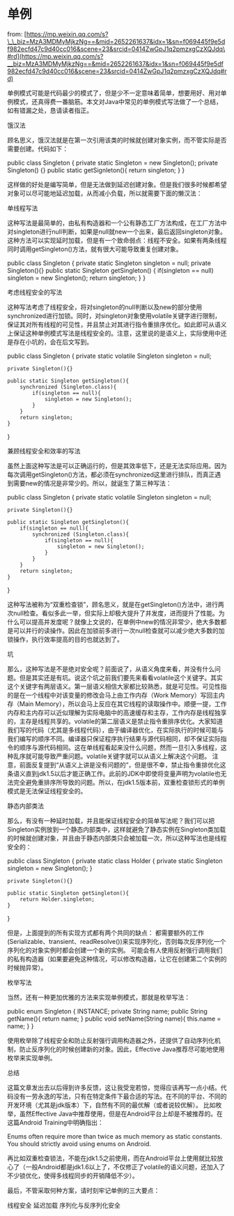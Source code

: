 # 单例

from: [https://mp.weixin.qq.com/s?\_\_biz=MzA3MDMyMjkzNg==&mid=2652261637&idx=1&sn=f069445f9e5df982ecfd47c9d40cc016&scene=23&srcid=0414ZwGpJ1q2pmzxgCzXQJdq\#rd](https://mp.weixin.qq.com/s?__biz=MzA3MDMyMjkzNg==&mid=2652261637&idx=1&sn=f069445f9e5df982ecfd47c9d40cc016&scene=23&srcid=0414ZwGpJ1q2pmzxgCzXQJdq#rd)

单例模式可能是代码最少的模式了，但是少不一定意味着简单，想要用好、用对单例模式，还真得费一番脑筋。本文对Java中常见的单例模式写法做了一个总结，如有错漏之处，恳请读者指正。

饿汉法

顾名思义，饿汉法就是在第一次引用该类的时候就创建对象实例，而不管实际是否需要创建。代码如下：

public class Singleton { private static Singleton = new Singleton\(\); private Singleton\(\) {} public static getSignleton\(\){ return singleton; } }

这样做的好处是编写简单，但是无法做到延迟创建对象。但是我们很多时候都希望对象可以尽可能地延迟加载，从而减小负载，所以就需要下面的懒汉法：

单线程写法

这种写法是最简单的，由私有构造器和一个公有静态工厂方法构成，在工厂方法中对singleton进行null判断，如果是null就new一个出来，最后返回singleton对象。这种方法可以实现延时加载，但是有一个致命弱点：线程不安全。如果有两条线程同时调用getSingleton\(\)方法，就有很大可能导致重复创建对象。

public class Singleton { private static Singleton singleton = null; private Singleton\(\){} public static Singleton getSingleton\(\) { if\(singleton == null\) singleton = new Singleton\(\); return singleton; } }

考虑线程安全的写法

这种写法考虑了线程安全，将对singleton的null判断以及new的部分使用synchronized进行加锁。同时，对singleton对象使用volatile关键字进行限制，保证其对所有线程的可见性，并且禁止对其进行指令重排序优化。如此即可从语义上保证这种单例模式写法是线程安全的。注意，这里说的是语义上，实际使用中还是存在小坑的，会在后文写到。

public class Singleton { private static volatile Singleton singleton = null;

```text
private Singleton(){}

public static Singleton getSingleton(){
    synchronized (Singleton.class){
        if(singleton == null){
            singleton = new Singleton();
        }
    }
    return singleton;
}    
```

}

兼顾线程安全和效率的写法

虽然上面这种写法是可以正确运行的，但是其效率低下，还是无法实际应用。因为每次调用getSingleton\(\)方法，都必须在synchronized这里进行排队，而真正遇到需要new的情况是非常少的。所以，就诞生了第三种写法：

public class Singleton { private static volatile Singleton singleton = null;

```text
private Singleton(){}

public static Singleton getSingleton(){
    if(singleton == null){
        synchronized (Singleton.class){
            if(singleton == null){
                singleton = new Singleton();
            }
        }
    }
    return singleton;
}    
```

}

这种写法被称为“双重检查锁”，顾名思义，就是在getSingleton\(\)方法中，进行两次null检查。看似多此一举，但实际上却极大提升了并发度，进而提升了性能。为什么可以提高并发度呢？就像上文说的，在单例中new的情况非常少，绝大多数都是可以并行的读操作。因此在加锁前多进行一次null检查就可以减少绝大多数的加锁操作，执行效率提高的目的也就达到了。

坑

那么，这种写法是不是绝对安全呢？前面说了，从语义角度来看，并没有什么问题。但是其实还是有坑。说这个坑之前我们要先来看看volatile这个关键字。其实这个关键字有两层语义。第一层语义相信大家都比较熟悉，就是可见性。可见性指的是在一个线程中对该变量的修改会马上由工作内存（Work Memory）写回主内存（Main Memory），所以会马上反应在其它线程的读取操作中。顺便一提，工作内存和主内存可以近似理解为实际电脑中的高速缓存和主存，工作内存是线程独享的，主存是线程共享的。volatile的第二层语义是禁止指令重排序优化。大家知道我们写的代码（尤其是多线程代码），由于编译器优化，在实际执行的时候可能与我们编写的顺序不同。编译器只保证程序执行结果与源代码相同，却不保证实际指令的顺序与源代码相同。这在单线程看起来没什么问题，然而一旦引入多线程，这种乱序就可能导致严重问题。volatile关键字就可以从语义上解决这个问题。 注意，前面反复提到“从语义上讲是没有问题的”，但是很不幸，禁止指令重排优化这条语义直到jdk1.5以后才能正确工作。此前的JDK中即使将变量声明为volatile也无法完全避免重排序所导致的问题。所以，在jdk1.5版本前，双重检查锁形式的单例模式是无法保证线程安全的。

静态内部类法

那么，有没有一种延时加载，并且能保证线程安全的简单写法呢？我们可以把Singleton实例放到一个静态内部类中，这样就避免了静态实例在Singleton类加载的时候就创建对象，并且由于静态内部类只会被加载一次，所以这种写法也是线程安全的：

public class Singleton { private static class Holder { private static Singleton singleton = new Singleton\(\); }

```text
private Singleton(){}

public static Singleton getSingleton(){
    return Holder.singleton;
}
```

}

但是，上面提到的所有实现方式都有两个共同的缺点： 都需要额外的工作\(Serializable、transient、readResolve\(\)\)来实现序列化，否则每次反序列化一个序列化的对象实例时都会创建一个新的实例。 可能会有人使用反射强行调用我们的私有构造器（如果要避免这种情况，可以修改构造器，让它在创建第二个实例的时候抛异常）。

枚举写法

当然，还有一种更加优雅的方法来实现单例模式，那就是枚举写法：

public enum Singleton { INSTANCE; private String name; public String getName\(\){ return name; } public void setName\(String name\){ this.name = name; } }

使用枚举除了线程安全和防止反射强行调用构造器之外，还提供了自动序列化机制，防止反序列化的时候创建新的对象。因此，Effective Java推荐尽可能地使用枚举来实现单例。

总结

这篇文章发出去以后得到许多反馈，这让我受宠若惊，觉得应该再写一点小结。代码没有一劳永逸的写法，只有在特定条件下最合适的写法。在不同的平台、不同的开发环境（尤其是jdk版本）下，自然有不同的最优解（或者说较优解）。 比如枚举，虽然Effective Java中推荐使用，但是在Android平台上却是不被推荐的。在这篇Android Training中明确指出：

Enums often require more than twice as much memory as static constants. You should strictly avoid using enums on Android.

再比如双重检查锁法，不能在jdk1.5之前使用，而在Android平台上使用就比较放心了（一般Android都是jdk1.6以上了，不仅修正了volatile的语义问题，还加入了不少锁优化，使得多线程同步的开销降低不少）。

最后，不管采取何种方案，请时刻牢记单例的三大要点：

线程安全 延迟加载 序列化与反序列化安全

